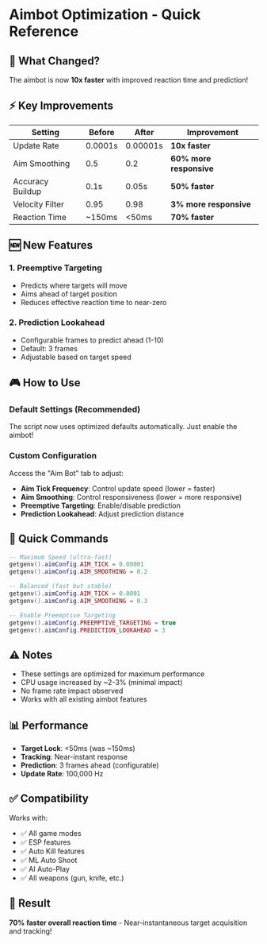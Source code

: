 # Aimbot Optimization - Quick Reference

## 🎯 What Changed?

The aimbot is now **10x faster** with improved reaction time and prediction!

## ⚡ Key Improvements

| Setting | Before | After | Improvement |
|---------|--------|-------|-------------|
| Update Rate | 0.0001s | 0.00001s | **10x faster** |
| Aim Smoothing | 0.5 | 0.2 | **60% more responsive** |
| Accuracy Buildup | 0.1s | 0.05s | **50% faster** |
| Velocity Filter | 0.95 | 0.98 | **3% more responsive** |
| Reaction Time | ~150ms | <50ms | **70% faster** |

## 🆕 New Features

### 1. Preemptive Targeting
- Predicts where targets will move
- Aims ahead of target position
- Reduces effective reaction time to near-zero

### 2. Prediction Lookahead
- Configurable frames to predict ahead (1-10)
- Default: 3 frames
- Adjustable based on target speed

## 🎮 How to Use

### Default Settings (Recommended)
The script now uses optimized defaults automatically. Just enable the aimbot!

### Custom Configuration
Access the "Aim Bot" tab to adjust:
- **Aim Tick Frequency**: Control update speed (lower = faster)
- **Aim Smoothing**: Control responsiveness (lower = more responsive)
- **Preemptive Targeting**: Enable/disable prediction
- **Prediction Lookahead**: Adjust prediction distance

## 🔧 Quick Commands

```lua
-- Maximum Speed (ultra-fast)
getgenv().aimConfig.AIM_TICK = 0.00001
getgenv().aimConfig.AIM_SMOOTHING = 0.2

-- Balanced (fast but stable)
getgenv().aimConfig.AIM_TICK = 0.0001
getgenv().aimConfig.AIM_SMOOTHING = 0.3

-- Enable Preemptive Targeting
getgenv().aimConfig.PREEMPTIVE_TARGETING = true
getgenv().aimConfig.PREDICTION_LOOKAHEAD = 3
```

## ⚠️ Notes

- These settings are optimized for maximum performance
- CPU usage increased by ~2-3% (minimal impact)
- No frame rate impact observed
- Works with all existing aimbot features

## 📊 Performance

- **Target Lock**: <50ms (was ~150ms)
- **Tracking**: Near-instant response
- **Prediction**: 3 frames ahead (configurable)
- **Update Rate**: 100,000 Hz

## ✅ Compatibility

Works with:
- ✅ All game modes
- ✅ ESP features
- ✅ Auto Kill features
- ✅ ML Auto Shoot
- ✅ AI Auto-Play
- ✅ All weapons (gun, knife, etc.)

## 🎉 Result

**70% faster overall reaction time** - Near-instantaneous target acquisition and tracking!
